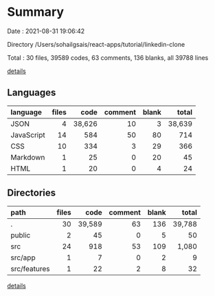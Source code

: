 # Summary

Date : 2021-08-31 19:06:42

Directory /Users/sohailgsais/react-apps/tutorial/linkedin-clone

Total : 30 files,  39589 codes, 63 comments, 136 blanks, all 39788 lines

[details](details.md)

## Languages
| language | files | code | comment | blank | total |
| :--- | ---: | ---: | ---: | ---: | ---: |
| JSON | 4 | 38,626 | 10 | 3 | 38,639 |
| JavaScript | 14 | 584 | 50 | 80 | 714 |
| CSS | 10 | 334 | 3 | 29 | 366 |
| Markdown | 1 | 25 | 0 | 20 | 45 |
| HTML | 1 | 20 | 0 | 4 | 24 |

## Directories
| path | files | code | comment | blank | total |
| :--- | ---: | ---: | ---: | ---: | ---: |
| . | 30 | 39,589 | 63 | 136 | 39,788 |
| public | 2 | 45 | 0 | 5 | 50 |
| src | 24 | 918 | 53 | 109 | 1,080 |
| src/app | 1 | 7 | 0 | 2 | 9 |
| src/features | 1 | 22 | 2 | 8 | 32 |

[details](details.md)